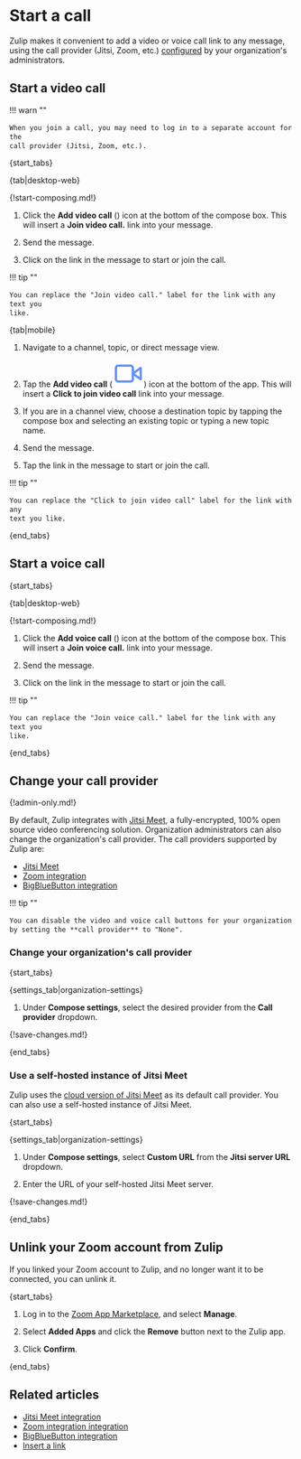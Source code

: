 # Start a call

Zulip makes it convenient to add a video or voice call link to any message,
using the call provider (Jitsi, Zoom, etc.)
[configured](#change-your-call-provider) by your organization's administrators.

## Start a video call

!!! warn ""

    When you join a call, you may need to log in to a separate account for the
    call provider (Jitsi, Zoom, etc.).

{start_tabs}

{tab|desktop-web}

{!start-composing.md!}

1. Click the **Add video call** (<i class="zulip-icon zulip-icon-video-call"></i>)
   icon at the bottom of the compose box. This will insert a **Join video call.**
   link into your message.

1. Send the message.

1. Click on the link in the message to start or join the call.

!!! tip ""

    You can replace the "Join video call." label for the link with any text you
    like.

{tab|mobile}

1. Navigate to a channel, topic, or direct message view.

1. Tap the **Add video call**
   ( <img src="/static/images/help/mobile-video-icon.svg" alt="video"
   class="help-center-icon"/> )
   icon at the bottom of the app. This will insert a **Click to join video call**
   link into your message.

1. If you are in a channel view, choose a destination topic by tapping the
   compose box and selecting an existing topic or typing a new topic name.

1. Send the message.

1. Tap the link in the message to start or join the call.

!!! tip ""

    You can replace the "Click to join video call" label for the link with any
    text you like.

{end_tabs}

## Start a voice call

{start_tabs}

{tab|desktop-web}

{!start-composing.md!}

1. Click the **Add voice call** (<i class="zulip-icon
   zulip-icon-voice-call"></i>) icon at the bottom of the compose box. This
   will insert a **Join voice call.** link into your message.

1. Send the message.

1. Click on the link in the message to start or join the call.

!!! tip ""

    You can replace the "Join voice call." label for the link with any text you
    like.

{end_tabs}

## Change your call provider

{!admin-only.md!}

By default, Zulip integrates with
[Jitsi Meet](https://jitsi.org/jitsi-meet/), a fully-encrypted, 100% open
source video conferencing solution. Organization administrators can also
change the organization's call provider. The call providers
supported by Zulip are:

* [Jitsi Meet](/integrations/doc/jitsi)
* [Zoom integration](/integrations/doc/zoom)
* [BigBlueButton integration](/integrations/doc/big-blue-button)

!!! tip ""

    You can disable the video and voice call buttons for your organization
    by setting the **call provider** to "None".

### Change your organization's call provider

{start_tabs}

{settings_tab|organization-settings}

1. Under **Compose settings**, select the desired provider from the
   **Call provider** dropdown.

{!save-changes.md!}

{end_tabs}

### Use a self-hosted instance of Jitsi Meet

Zulip uses the [cloud version of Jitsi Meet](https://meet.jit.si/)
as its default call provider. You can also use a self-hosted
instance of Jitsi Meet.

{start_tabs}

{settings_tab|organization-settings}

1. Under **Compose settings**, select **Custom URL** from the
   **Jitsi server URL** dropdown.

1. Enter the URL of your self-hosted Jitsi Meet server.

{!save-changes.md!}

{end_tabs}

## Unlink your Zoom account from Zulip

If you linked your Zoom account to Zulip, and no longer want it to be connected,
you can unlink it.

{start_tabs}

1. Log in to the [Zoom App Marketplace](https://marketplace.zoom.us/), and
   select **Manage**.

1. Select **Added Apps** and click the **Remove** button next to the Zulip app.

1. Click **Confirm**.

{end_tabs}

[big-blue-button-configuration]: https://zulip.readthedocs.io/en/stable/production/video-calls.html#bigbluebutton
[zoom-configuration]: https://zulip.readthedocs.io/en/stable/production/video-calls.html#zoom

## Related articles

* [Jitsi Meet integration](/integrations/doc/jitsi)
* [Zoom integration integration](/integrations/doc/zoom)
* [BigBlueButton integration](/integrations/doc/big-blue-button)
* [Insert a link](/help/insert-a-link)
